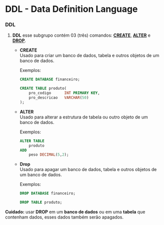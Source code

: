 # DDL - Data Definition Language

### DDL
1. __DDL__ esse subgrupo contém 03 (três) comandos: <u>__CREATE__</u>, <u>__ALTER__</u> e <u>__DROP__</u>.

    * __CREATE__
        <br/>Usado para criar um banco de dados, tabela e outros objetos de um banco de dados.

        Exemplos:
        ```sql
        CREATE DATABASE financeiro;

        CREATE TABLE produto(
            pro_codigo      INT PRIMARY KEY,
            pro_descricao   VARCHAR(50)
        );
        ```
    * __ALTER__
        <br/>Usado para alterar a estrutura de tabela ou outro objeto de um banco de dados.

        Exemplos:
        ```sql
        ALTER TABLE
            produto
        ADD
            peso DECIMAL(5,2);
        ```

    * __Drop__
        <br/>Usado para apagar um banco de dados, tabela e outros objetos de um banco de dados.

        Exemplos:
        ```sql
        DROP DATABASE financeiro;

        DROP TABLE produto;
        ```

<b>Cuidado:</b> usar __DROP__ em um __banco de dados__ ou em uma __tabela__ que contenham dados, esses dados também serão apagados.